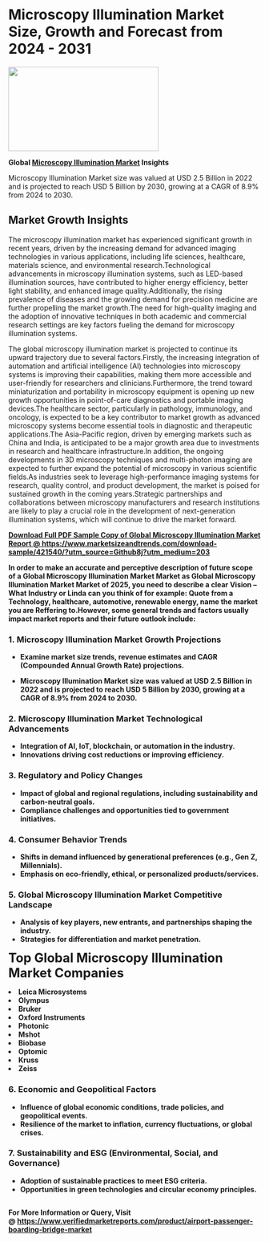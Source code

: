 <H1>Microscopy Illumination Market Size, Growth and Forecast from 2024 - 2031</H1><img class="aligncenter size-medium wp-image-584254" src="https://thirdeyenews.in/wp-content/uploads/2024/09/Global-Market-Research-300x168.jpeg" alt="" width="300" height="168" /><p><strong>Global&nbsp;<a href="https://www.marketsizeandtrends.com/download-sample/421540/?utm_source=Github8j?utm_medium=203">Microscopy Illumination Market</a> Insights</strong></p><p>Microscopy Illumination Market size was valued at USD 2.5 Billion in 2022 and is projected to reach USD 5 Billion by 2030, growing at a CAGR of 8.9% from 2024 to 2030.</p><p><h2>Market Growth Insights</h2> <p>The microscopy illumination market has experienced significant growth in recent years, driven by the increasing demand for advanced imaging technologies in various applications, including life sciences, healthcare, materials science, and environmental research.Technological advancements in microscopy illumination systems, such as LED-based illumination sources, have contributed to higher energy efficiency, better light stability, and enhanced image quality.Additionally, the rising prevalence of diseases and the growing demand for precision medicine are further propelling the market growth.The need for high-quality imaging and the adoption of innovative techniques in both academic and commercial research settings are key factors fueling the demand for microscopy illumination systems.</p> <p><a href="your-sample-link-here" target="_blank"><strong></strong></a></p> <p>The global microscopy illumination market is projected to continue its upward trajectory due to several factors.Firstly, the increasing integration of automation and artificial intelligence (AI) technologies into microscopy systems is improving their capabilities, making them more accessible and user-friendly for researchers and clinicians.Furthermore, the trend toward miniaturization and portability in microscopy equipment is opening up new growth opportunities in point-of-care diagnostics and portable imaging devices.The healthcare sector, particularly in pathology, immunology, and oncology, is expected to be a key contributor to market growth as advanced microscopy systems become essential tools in diagnostic and therapeutic applications.The Asia-Pacific region, driven by emerging markets such as China and India, is anticipated to be a major growth area due to investments in research and healthcare infrastructure.In addition, the ongoing developments in 3D microscopy techniques and multi-photon imaging are expected to further expand the potential of microscopy in various scientific fields.As industries seek to leverage high-performance imaging systems for research, quality control, and product development, the market is poised for sustained growth in the coming years.Strategic partnerships and collaborations between microscopy manufacturers and research institutions are likely to play a crucial role in the development of next-generation illumination systems, which will continue to drive the market forward.</p> <p><a href="your-sample-link-here" target="_blank"><strong></p><p><span class=""><strong>Download Full PDF Sample Copy of Global Microscopy Illumination Market Report</strong> @ <a href="https://www.marketsizeandtrends.com/download-sample/421540/?utm_source=Github8j?utm_medium=203" target="_blank">https://www.marketsizeandtrends.com/download-sample/421540/?utm_source=Github8j?utm_medium=203</a></span></p><p>In order to make an accurate and perceptive description of future scope of a Global&nbsp;Microscopy Illumination Market Market as Global&nbsp;Microscopy Illumination Market Market of 2025, you need to describe a clear Vision &ndash; What Industry or Linda can you think of for example: Quote from a Technology, healthcare, automotive, renewable energy, name the market you are Reffering to.However, some general trends and factors usually impact market reports and their future outlook include:</p><h3>1.&nbsp;<strong>Microscopy Illumination Market Growth Projections</strong></h3><ul><li>Examine market size trends, revenue estimates and CAGR (Compounded Annual Growth Rate) projections.</li><li><p>Microscopy Illumination Market size was valued at USD 2.5 Billion in 2022 and is projected to reach USD 5 Billion by 2030, growing at a CAGR of 8.9% from 2024 to 2030.</p></li></ul><h3>2.&nbsp;<strong>Microscopy Illumination Market Technological Advancements</strong></h3><ul><li>Integration of AI, IoT, blockchain, or automation in the industry.</li><li>Innovations driving cost reductions or improving efficiency.</li></ul><h3>3.&nbsp;<strong>Regulatory and Policy Changes</strong></h3><ul><li>Impact of global and regional regulations, including sustainability and carbon-neutral goals.</li><li>Compliance challenges and opportunities tied to government initiatives.</li></ul><h3>4.&nbsp;<strong>Consumer Behavior Trends</strong></h3><ul><li>Shifts in demand influenced by generational preferences (e.g., Gen Z, Millennials).</li><li>Emphasis on eco-friendly, ethical, or personalized products/services.</li></ul><h3>5.&nbsp;<strong>Global Microscopy Illumination Market Competitive Landscape</strong></h3><ul><li>Analysis of key players, new entrants, and partnerships shaping the industry.</li><li>Strategies for differentiation and market penetration.</li></ul><p data-pm-slice="1 1 []"><span style="color: inherit; font-family: inherit; font-size: 25px;">Top Global Microscopy Illumination Market Companies</span></p><div class="" data-test-id=""><p><li>Leica Microsystems</li><li> Olympus</li><li> Bruker</li><li> Oxford Instruments</li><li> Photonic</li><li> Mshot</li><li> Biobase</li><li> Optomic</li><li> Kruss</li><li> Zeiss</li></p></div><h3>6.&nbsp;<strong>Economic and Geopolitical Factors</strong></h3><ul><li>Influence of global economic conditions, trade policies, and geopolitical events.</li><li>Resilience of the market to inflation, currency fluctuations, or global crises.</li></ul><h3>7.&nbsp;<strong>Sustainability and ESG (Environmental, Social, and Governance)</strong></h3><ul><li>Adoption of sustainable practices to meet ESG criteria.</li><li>Opportunities in green technologies and circular economy principles.</li></ul><h2><strong style="font-size: 14px;">For More Information or Query, Visit @&nbsp;</strong><a style="background-color: #ffffff; font-size: 14px;" href="https://www.marketsizeandtrends.com/report/microscopy-illumination-market/" target="_blank">https://www.verifiedmarketreports.com/product/airport-passenger-boarding-bridge-market</a></h2>